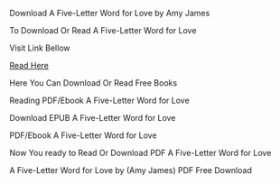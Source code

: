 Download A Five-Letter Word for Love by Amy James

To Download Or Read A Five-Letter Word for Love

Visit Link Bellow

[Read Here](https://mobionlines.web.app/scarf/209594869-a-five-letter-word-for-love)

Here You Can Download Or Read Free Books

Reading PDF/Ebook A Five-Letter Word for Love

Download EPUB A Five-Letter Word for Love

PDF/Ebook A Five-Letter Word for Love

Now You ready to Read Or Download PDF A Five-Letter Word for Love

A Five-Letter Word for Love by (Amy James) PDF Free Download
